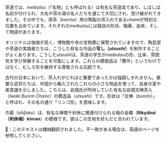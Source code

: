 <p>茶道では、<em>meibutsu</em>（「名物」とも呼ばれる）は有名な茶道具であり、しばしば名前が付けられ、大名や茶の湯の名人たちを通じて大切にされ、受け継がれてきました。その中でも、厚茶（<em>koicha</em>）用の陶製の茶入れである<em>chaire</em>が特別な位置を占めています。それぞれの<em>meibutsu</em>には独自の形状、釉薬、由来、そして物語があります。</p>
<p>オリジナルは価値が高く、博物館や寺の宝物庫に保管されていますので、陶芸家や茶道の実践者たちは、こうした有名な作品の<strong>写し（<em>utsushi</em>）</strong>を制作することがよくあります。こうした<em>utsushi</em>は、茶道の学生が<em>meibutsu</em>の形、比率、雰囲気を学び体験することを可能にします。これらの模倣品は「贋作」というわけではなく、むしろ形を維持する尊敬される伝統です。</p>
<p>古代の日本において、茶入れがどれほど重要であったかは強調しきれません。重要な武将たちは、中国から輸入されたこれらの小さな物品を使って、自身の富や美意識を示しました。こちらは、岩城氏が所持していた有名な岩城文琳茶入（<em>Iwaki Bunrin Chaire</em>）の模造品（<em>utsushi</em>）です。形状は「文琳（<em>bunrin</em>）」と呼ばれ、その名の通り「リンゴ形」を意味します。</p>
<p>巾着（<em>shifuku</em>）は、有名な禅僧千利休に関連付けられる梅の金襴（<strong>Rikyūbai（利休梅）kinran</strong>）の模様です。彼はこの生地を好んだと言われています。</p>
👾：このテキストは機械翻訳されました。不一致がある場合は、英語のページを参照してください。
